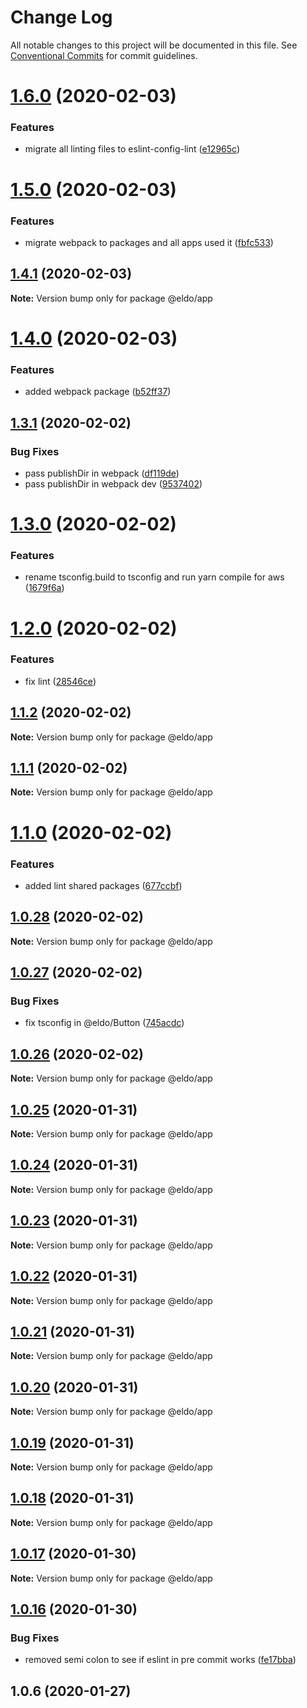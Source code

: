 # Change Log

All notable changes to this project will be documented in this file.
See [Conventional Commits](https://conventionalcommits.org) for commit guidelines.

# [1.6.0](https://github.com/Lilmortal/eldo/compare/@eldo/app@1.5.0...@eldo/app@1.6.0) (2020-02-03)


### Features

* migrate all linting files to eslint-config-lint ([e12965c](https://github.com/Lilmortal/eldo/commit/e12965c28ceeee9e0d69bf8e67051905fbf1dd25))





# [1.5.0](https://github.com/Lilmortal/eldo/compare/@eldo/app@1.4.1...@eldo/app@1.5.0) (2020-02-03)


### Features

* migrate webpack to packages and all apps used it ([fbfc533](https://github.com/Lilmortal/eldo/commit/fbfc5332650917e3d6b19ccec84bab990b79daaa))





## [1.4.1](https://github.com/Lilmortal/eldo/compare/@eldo/app@1.4.0...@eldo/app@1.4.1) (2020-02-03)

**Note:** Version bump only for package @eldo/app





# [1.4.0](https://github.com/Lilmortal/eldo/compare/@eldo/app@1.3.1...@eldo/app@1.4.0) (2020-02-03)


### Features

* added webpack package ([b52ff37](https://github.com/Lilmortal/eldo/commit/b52ff37775bcac1b67837883d3c0fcb14485354d))





## [1.3.1](https://github.com/Lilmortal/eldo/compare/@eldo/app@1.3.0...@eldo/app@1.3.1) (2020-02-02)


### Bug Fixes

* pass publishDir in webpack ([df119de](https://github.com/Lilmortal/eldo/commit/df119de16acc3a26ee203dc21a575ce4ba7108e5))
* pass publishDir in webpack dev ([9537402](https://github.com/Lilmortal/eldo/commit/9537402b2e988e88bb4961db667f0b5599a89aa4))





# [1.3.0](https://github.com/Lilmortal/eldo/compare/@eldo/app@1.2.0...@eldo/app@1.3.0) (2020-02-02)


### Features

* rename tsconfig.build to tsconfig and run yarn compile for aws ([1679f6a](https://github.com/Lilmortal/eldo/commit/1679f6aa743ef8491d19bfd6ec7cce59e3d320d4))





# [1.2.0](https://github.com/Lilmortal/eldo/compare/@eldo/app@1.1.2...@eldo/app@1.2.0) (2020-02-02)


### Features

* fix lint ([28546ce](https://github.com/Lilmortal/eldo/commit/28546ce56b87d0524912891f18f02dfa3fa3990b))





## [1.1.2](https://github.com/Lilmortal/eldo/compare/@eldo/app@1.1.1...@eldo/app@1.1.2) (2020-02-02)

**Note:** Version bump only for package @eldo/app





## [1.1.1](https://github.com/Lilmortal/eldo/compare/@eldo/app@1.1.0...@eldo/app@1.1.1) (2020-02-02)

**Note:** Version bump only for package @eldo/app





# [1.1.0](https://github.com/Lilmortal/eldo/compare/@eldo/app@1.0.28...@eldo/app@1.1.0) (2020-02-02)


### Features

* added lint shared packages ([677ccbf](https://github.com/Lilmortal/eldo/commit/677ccbf76ee949096b4b675161436e9e7ded105c))





## [1.0.28](https://github.com/Lilmortal/eldo/compare/@eldo/app@1.0.27...@eldo/app@1.0.28) (2020-02-02)

**Note:** Version bump only for package @eldo/app





## [1.0.27](https://github.com/Lilmortal/eldo/compare/@eldo/app@1.0.26...@eldo/app@1.0.27) (2020-02-02)


### Bug Fixes

* fix tsconfig in @eldo/Button ([745acdc](https://github.com/Lilmortal/eldo/commit/745acdc8fc3ce244570c4e94d6c441d209cfbe03))





## [1.0.26](https://github.com/Lilmortal/eldo/compare/@eldo/app@1.0.25...@eldo/app@1.0.26) (2020-02-02)

**Note:** Version bump only for package @eldo/app





## [1.0.25](https://github.com/Lilmortal/eldo/compare/@eldo/app@1.0.24...@eldo/app@1.0.25) (2020-01-31)

**Note:** Version bump only for package @eldo/app





## [1.0.24](https://github.com/Lilmortal/eldo/compare/@eldo/app@1.0.23...@eldo/app@1.0.24) (2020-01-31)

**Note:** Version bump only for package @eldo/app





## [1.0.23](https://github.com/Lilmortal/eldo/compare/@eldo/app@1.0.22...@eldo/app@1.0.23) (2020-01-31)

**Note:** Version bump only for package @eldo/app





## [1.0.22](https://github.com/Lilmortal/eldo/compare/@eldo/app@1.0.21...@eldo/app@1.0.22) (2020-01-31)

**Note:** Version bump only for package @eldo/app





## [1.0.21](https://github.com/Lilmortal/eldo/compare/@eldo/app@1.0.20...@eldo/app@1.0.21) (2020-01-31)

**Note:** Version bump only for package @eldo/app





## [1.0.20](https://github.com/Lilmortal/eldo/compare/@eldo/app@1.0.19...@eldo/app@1.0.20) (2020-01-31)

**Note:** Version bump only for package @eldo/app





## [1.0.19](https://github.com/Lilmortal/eldo/compare/@eldo/app@1.0.18...@eldo/app@1.0.19) (2020-01-31)

**Note:** Version bump only for package @eldo/app





## [1.0.18](https://github.com/Lilmortal/eldo/compare/@eldo/app@1.0.17...@eldo/app@1.0.18) (2020-01-31)

**Note:** Version bump only for package @eldo/app





## [1.0.17](https://github.com/Lilmortal/eldo/compare/@eldo/app@1.0.16...@eldo/app@1.0.17) (2020-01-30)

**Note:** Version bump only for package @eldo/app





## [1.0.16](https://github.com/Lilmortal/eldo/compare/@eldo/app@1.0.16...@eldo/app@1.0.16) (2020-01-30)


### Bug Fixes

* removed semi colon to see if eslint in pre commit works ([fe17bba](https://github.com/Lilmortal/eldo/commit/fe17bba7c5d81a286c149f9383caa077520c9fc3))



## 1.0.6 (2020-01-27)

